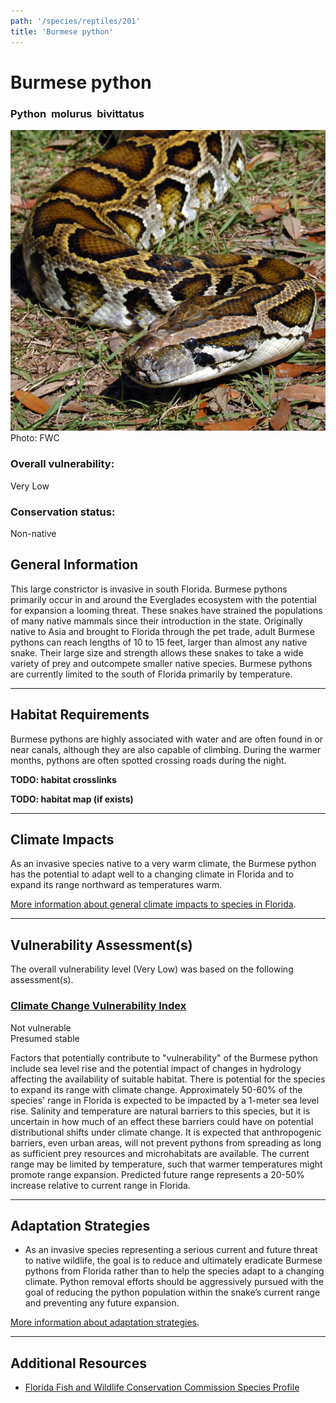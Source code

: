 ```yaml
---
path: '/species/reptiles/201'
title: 'Burmese python'
---
```


# Burmese python

### Python  molurus  bivittatus

<div id="TopSection">

<div class="header-photo"><img src="201.jpg" alt="Photo for Burmese python"/>
<figcaption>Photo: FWC</figcaption></div>

<div>

### Overall vulnerability:

<div class="vulnerability vulnerability-low">Very Low</div>

### Conservation status:

Non-native

</div>
</div>

## General Information

This large constrictor is invasive in south Florida.  Burmese pythons primarily occur in and around the Everglades ecosystem with the potential for expansion a looming threat.  These snakes have strained the populations of many native mammals since their introduction in the state.  Originally native to Asia and brought to Florida through the pet trade, adult Burmese pythons can reach lengths of 10 to 15 feet, larger than almost any native snake.  Their large size and strength allows these snakes to take a wide variety of prey and outcompete smaller native species.  Burmese pythons are currently limited to the south of Florida primarily by temperature.

<hr />

## Habitat Requirements



Burmese pythons are highly associated with water and are often found in or near canals, although they are also capable of climbing.  During the warmer months, pythons are often spotted crossing roads during the night.

**TODO: habitat crosslinks**

**TODO: habitat map (if exists)**

<hr />

## Climate Impacts

As an invasive species native to a very warm climate, the Burmese python has the potential to adapt well to a changing climate in Florida and to expand its range northward as temperatures warm.

[More information about general climate impacts to species in Florida](/impacts/species).



<hr />

## Vulnerability Assessment(s)

The overall vulnerability level (Very Low) was based on the following assessment(s).
#### 
<div class="vulnerability-header">
<h3><a href="/impacts/vulnerability/ccvi">Climate Change Vulnerability Index</a></h3>
<div class="vulnerability vulnerability-not">Not vulnerable <br/> Presumed stable</div>
</div> 

Factors that potentially contribute to "vulnerability" of the Burmese python include sea level rise and the potential impact of changes in hydrology affecting the availability of suitable habitat.  There is potential for the species to expand its range with climate change. Approximately 50-60% of the species' range in Florida is expected to be impacted by a 1-meter sea level rise. Salinity and temperature are natural barriers to this species, but it is uncertain in how much of an effect these barriers could have on potential distributional shifts under climate change.  It is expected that anthropogenic barriers, even urban areas, will not prevent pythons from spreading as long as sufficient prey resources and microhabitats are available.  The current range may be limited by temperature, such that warmer temperatures might promote range expansion.  Predicted future range represents a 20-50% increase relative to current range in Florida.


<hr />

## Adaptation Strategies

- As an invasive species representing a serious current and future threat to native wildlife, the goal is to reduce and ultimately eradicate Burmese pythons from Florida rather than to help the species adapt to a changing climate.  Python removal efforts should be aggressively pursued with the goal of reducing the python population within the snake’s current range and preventing any future expansion.

[More information about adaptation strategies](/strategies).

<hr />


## Additional Resources

- [Florida Fish and Wildlife Conservation Commission Species Profile](https://myfwc.com/wildlifehabitats/nonnatives/reptiles/snakes/burmese-python/)
